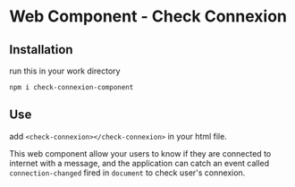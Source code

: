 # Web Component - Check Connexion

## Installation

run this in your work directory

    npm i check-connexion-component
    
## Use 

add `<check-connexion></check-connexion>` in your html file. 

This web component allow your users to know if they are connected to internet with a message, and the application can catch an event called `connection-changed` fired in `document` to check user's connexion.